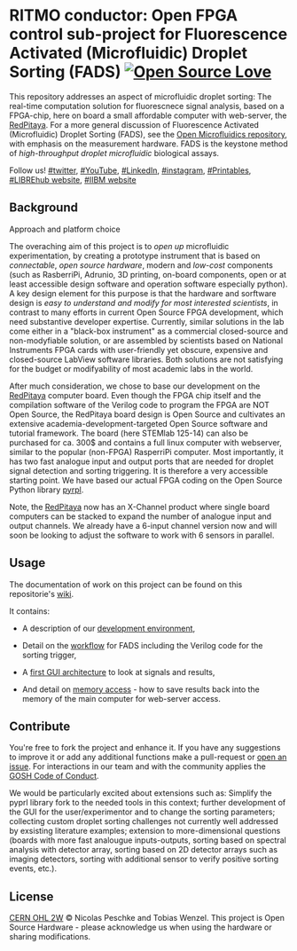 # RITMO conductor: Open FPGA control sub-project for Fluorescence Activated (Microfluidic) Droplet Sorting (FADS) [![Open Source Love](https://badges.frapsoft.com/os/v1/open-source.svg?v=103)](https://github.com/ellerbrock/open-source-badges/)

This repository addresses an aspect of microfluidic droplet sorting: The real-time computation solution for fluorescnece signal analysis, based on a FPGA-chip, here on board a small affordable computer with web-server, the [RedPitaya](https://github.com/RedPitaya). For a more general discussion of Fluorescence Activated (Microfluidic) Droplet Sorting (FADS), see the [Open Microfluidics repository](https://github.com/MakerTobey/OpenMicrofluidics/tree/master/Open%20Fluorescence%20Activated%20Droplet%20Sorting%20(FADS)), with emphasis on the measurement hardware. FADS is the keystone method of *high-throughput droplet microfluidic* biological assays.

Follow us! [#twitter](https://twitter.com/WenzelLab), [#YouTube](https://www.youtube.com/@librehub), [#LinkedIn](https://www.linkedin.com/company/92802424), [#instagram](https://www.instagram.com/wenzellab/), [#Printables](https://www.printables.com/@WenzelLab), [#LIBREhub website](https://librehub.github.io), [#IIBM website](https://ingenieriabiologicaymedica.uc.cl/en/people/faculty/821-tobias-wenzel)

## Background

Approach and platform choice

The overaching aim of this project is to *open up* microfluidic experimentation, by creating a prototype instrument that is based on *connectable*, *open source hardware*, modern and *low-cost* components (such as RasberriPi, Adrunio, 3D printing, on-board components, open or at least accessible design software and operation software especially python). A key design element for this purpose is that the hardware and sorftware design is *easy to understand and modify for most interested scientists*, in contrast to many efforts in current Open Source FPGA development, which need substantive developer expertise. Currently, similar solutions in the lab come either in a "black-box instrument" as a commercial closed-source and non-modyfiable solution, or are assembled by scientists based on National Instruments FPGA cards with user-friendly yet obscure, expensive and closed-source LabView software libraries. Both solutions are not satisfying for the budget or modifyability of most academic labs in the world.

After much consideration, we chose to base our development on the [RedPitaya](https://github.com/RedPitaya) computer board. Even though the FPGA chip itself and the compilation software of the Verilog code to program the FPGA are NOT Open Source, the RedPitaya board design is Open Source and cultivates an extensive academia-development-targeted Open Source software and tutorial framework. The board (here STEMlab 125-14) can also be purchased for ca. 300$ and contains a full linux computer with webserver, similar to the popular (non-FPGA) RasperriPi computer. Most importantly, it has two fast analogue input and output ports that are needed for droplet signal detection and sorting triggering. It is therefore a very accessible starting point. We have based our actual FPGA coding on the Open Source Python library [pyrpl](http://lneuhaus.github.io/pyrpl/).

Note, the [RedPitaya](https://github.com/RedPitaya) now has an X-Channel product where single board computers can be stacked to expand the number of analogue input and output channels. We already have a 6-input channel version now and will soon be looking to adjust the software to work with 6 sensors in parallel.

## Usage

The documentation of work on this project can be found on this repositorie's [wiki](https://github.com/wenzel-lab/droplet-sorting-FPGA-controller/wiki).

It contains:

* A description of our [development environment](https://github.com/wenzel-lab/droplet-sorting-FPGA-control/wiki/Development-Environment), 

* Detail on the [workflow](https://github.com/wenzel-lab/droplet-sorting-FPGA-control/wiki/Development-Workflow) for FADS including the Verilog code for the sorting trigger,

* A [first GUI architecture](https://github.com/wenzel-lab/droplet-sorting-FPGA-control/wiki/GUI-Architecture) to look at signals and results,

* And detail on [memory access](https://github.com/wenzel-lab/droplet-sorting-FPGA-control/wiki/Memory-Access) - how to save results back into the memory of the main computer for web-server access.

## Contribute

You're free to fork the project and enhance it. If you have any suggestions to improve it or add any additional functions make a pull-request or [open an issue](https://github.com/wenzel-lab/droplet-sorting-FPGA-control/issues/new).
For interactions in our team and with the community applies the [GOSH Code of Conduct](https://openhardware.science/gosh-2017/gosh-code-of-conduct/).

We would be particularly excited about extensions such as: Simplify the pyprl library fork to the needed tools in this context; further development of the GUI for the user/experimentor and to change the sorting parameters; collecting custom droplet sorting challenges not currently well addressed by exsisting literature examples; extension to more-dimensional questions (boards with more fast analougue inputs-outputs, sorting based on spectral analysis with detector array, sorting based on 2D detector arrays such as imaging detectors, sorting with additional sensor to verify positive sorting events, etc.).

## License

[CERN OHL 2W](LICENSE) © Nicolas Peschke and Tobias Wenzel. This project is Open Source Hardware - please acknowledge us when using the hardware or sharing modifications.
